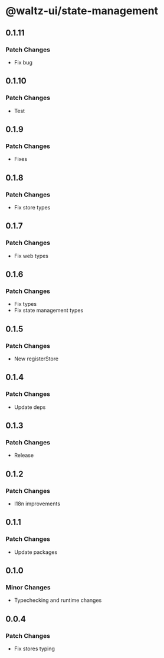 # @waltz-ui/state-management

## 0.1.11

### Patch Changes

- Fix bug

## 0.1.10

### Patch Changes

- Test

## 0.1.9

### Patch Changes

- Fixes

## 0.1.8

### Patch Changes

- Fix store types

## 0.1.7

### Patch Changes

- Fix web types

## 0.1.6

### Patch Changes

- Fix types
- Fix state management types

## 0.1.5

### Patch Changes

- New registerStore

## 0.1.4

### Patch Changes

- Update deps

## 0.1.3

### Patch Changes

- Release

## 0.1.2

### Patch Changes

- I18n improvements

## 0.1.1

### Patch Changes

- Update packages

## 0.1.0

### Minor Changes

- Typechecking and runtime changes

## 0.0.4

### Patch Changes

- Fix stores typing
